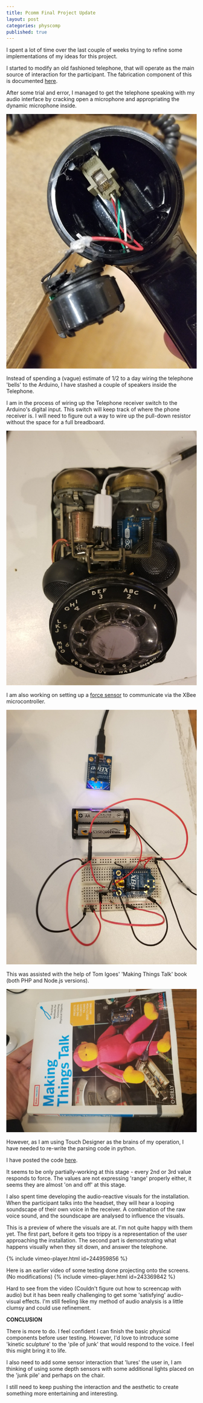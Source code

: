 ```yaml
---
title: Pcomm Final Project Update
layout: post
categories: physcomp
published: true
---
```


I spent a lot of time over the last couple of weeks trying to refine some implementations of my ideas for this project.

I started to modify an old fashioned telephone, that will operate as the main source of interaction for the participant. The fabrication component of this is documented [here](http://samhains.com/blog/intro-fab/2017/11/29/telephone-enclosure.html).

After some trial and error, I managed to get the telephone speaking with my audio interface by cracking open a microphone and appropriating the dynamic microphone inside.

![](/blog/assets/pcomm_final_update/1.jpg)

Instead of spending a (vague) estimate of 1/2 to a day  wiring the telephone 'bells' to the Arduino, I have stashed a couple of speakers inside the Telephone.

I am in the process of wiring up the Telephone receiver switch to the Arduino's digital input. This switch will keep track of where the phone receiver is. I will need to figure out a way to wire up the pull-down resistor without the space for a full breadboard.

![](/blog/assets/pcomm_final_update/4.jpg)

I am also working on setting up a [force sensor](http://tinkersphere.com/sensors/1256-fsr-force-sensor-pressure-sensor-arduino-compatible.html) to communicate via the XBee microcontroller.  

![](/blog/assets/pcomm_final_update/2.jpg)

This was assisted with the help of Tom Igoes' 'Making Things Talk' book  (both PHP and Node.js versions).

![](/blog/assets/pcomm_final_update/3.jpg)

However, as I am using Touch Designer as the brains of my operation, I have needed to re-write the parsing code in python.

I have posted the code [here](https://gist.github.com/samhains/a149b8011280cb4f4e6b6451cd070d97).

It seems to be only partially-working at this stage -  every 2nd or 3rd value responds to force. The values are not expressing 'range' properly either, it seems they are almost 'on and off' at this stage.

I also spent time developing the audio-reactive visuals for the installation.  When the participant talks into the headset, they will hear a looping soundscape of their own voice in  the receiver. A combination of the raw voice sound, and the soundscape are analysed to influence the visuals.

This is a preview of where the visuals are at. I'm not quite happy with them yet. The first part, before it gets too trippy is a representation of the user approaching the installation. The second part is demonstrating what happens visually when they sit down, and answer the telephone.

{% include vimeo-player.html id=244959856 %}

Here is an earlier video of some testing done projecting onto the screens. (No modifications)
{% include vimeo-player.html id=243369842 %}

Hard to see from the video  (Couldn't figure out how to screencap with audio) but it has been really challenging to get some 'satisfying' audio-visual effects.  I'm still feeling like my method of audio analysis is a little clumsy and could use refinement.


**CONCLUSION**

There is more to do. I feel confident I can finish the basic physical components before user testing. However, I'd love to introduce some 'kinetic sculpture' to the 'pile of junk' that would respond to the voice. I feel this might bring it to life.

I also need to add some sensor interaction that 'lures' the user in, I am thinking of using some depth sensors with some additional lights placed on the 'junk pile' and perhaps on the chair.

I still need to keep pushing the interaction and the aesthetic to create something more entertaining and interesting.
